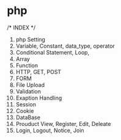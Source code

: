 # php

/* INDEX */
1. php Setting
2. Variable, Constant, data_type, operator
3. Conditional Statement, Loop, 
4. Array 
5. Function
6. HTTP, GET, POST
7. FORM
8. File Upload
9. Validation
10. Exaption Handling
11. Session
12. Cookie
13. DataBase
14. Prouduct View, Register, Edit, Deleate
15. Login, Logout, Notice, Join 
